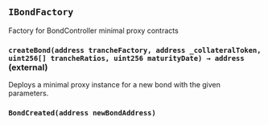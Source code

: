 ## `IBondFactory`



Factory for BondController minimal proxy contracts


### `createBond(address trancheFactory, address _collateralToken, uint256[] trancheRatios, uint256 maturityDate) → address` (external)



Deploys a minimal proxy instance for a new bond with the given parameters.


### `BondCreated(address newBondAddress)`





